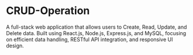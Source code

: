 # CRUD-Operation
A full-stack web application that allows users to Create, Read, Update, and Delete data. Built using React.js, Node.js, Express.js, and MySQL, focusing on efficient data handling, RESTful API integration, and responsive UI design.
